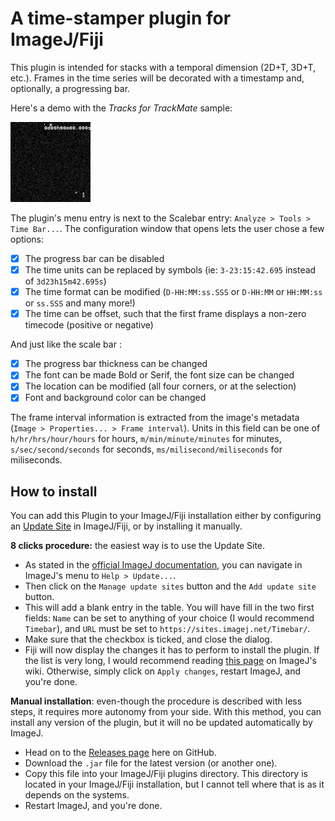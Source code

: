 A time-stamper plugin for ImageJ/Fiji
=====================================

This plugin is intended for stacks with a temporal dimension (2D+T, 3D+T, etc.).
Frames in the time series will be decorated with a timestamp and, optionally, a progressing bar.

Here's a demo with the *Tracks for TrackMate* sample:

![A demo of the plugin](figure/Demo_FakeTracks.gif)

The plugin's menu entry is next to the Scalebar entry: `Analyze > Tools > Time Bar...`. The configuration window that opens lets the user chose a few options:

- [x] The progress bar can be disabled
- [x] The time units can be replaced by symbols (ie: `3-23:15:42.695` instead of `3d23h15m42.695s`)
- [x] The time format can be modified (`D-HH:MM:ss.SSS` or `D-HH:MM` or `HH:MM:ss` or `ss.SSS` and many more!)
- [x] The time can be offset, such that the first frame displays a non-zero timecode (positive or negative)

And just like the scale bar :

- [x] The progress bar thickness can be changed
- [x] The font can be made Bold or Serif, the font size can be changed
- [x] The location can be modified (all four corners, or at the selection)
- [x] Font and background color can be changed

The frame interval information is extracted from the image's metadata (`Image > Properties... > Frame interval`). Units in this field can be one of `h/hr/hrs/hour/hours` for hours, `m/min/minute/minutes` for minutes, `s/sec/second/seconds` for seconds, `ms/milisecond/miliseconds` for miliseconds.

## How to install

You can add this Plugin to your ImageJ/Fiji installation either by configuring an [Update Site](https://imagej.net/update-sites/) in ImageJ/Fiji, or by installing it manually.

**8 clicks procedure:** the easiest way is to use the Update Site.

- As stated in the [official ImageJ documentation](https://imagej.net/update-sites/following), you can navigate in ImageJ's menu to `Help > Update...`.
- Then click on the `Manage update sites` button and the `Add update site` button.
- This will add a blank entry in the table. You will have fill in the two first fields: `Name` can be set to anything of your choice (I would recommend `Timebar`), and `URL` must be set to `https://sites.imagej.net/Timebar/`.
- Make sure that the checkbox is ticked, and close the dialog.
- Fiji will now display the changes it has to perform to install the plugin. If the list is very long, I would recommend reading [this page](https://imagej.net/update-sites/following#choose-and-download-plugins) on ImageJ's wiki. Otherwise, simply click on `Apply changes`, restart ImageJ, and you're done.

**Manual installation**: even-though the procedure is described with less steps, it requires more autonomy from your side. With this method, you can install any version of the plugin, but it will no be updated automatically by ImageJ.

- Head on to the [Releases page](https://github.com/remiberthoz/imagej-timebar/releases) here on GitHub.
- Download the `.jar` file for the latest version (or another one).
- Copy this file into your ImageJ/Fiji plugins directory. This directory is located in your ImageJ/Fiji installation, but I cannot tell where that is as it depends on the systems.
- Restart ImageJ, and you're done.
